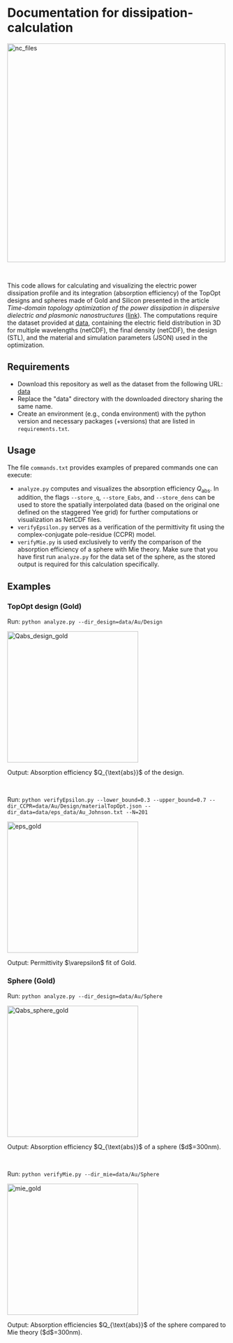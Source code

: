 # Documentation for dissipation-calculation

<p align="left">
<img src="https://github.com/JoGed/dissipation-calculation/assets/83292544/e6e8efff-4a4c-44d4-8ebf-f8d78da9b55a" alt="nc_files" width="500">
</p>
<br>

This code allows for calculating and visualizing the electric power dissipation profile and its integration (absorption efficiency) of the TopOpt designs and spheres made of Gold and Silicon presented in the article _Time-domain topology optimization of the power
dissipation in dispersive dielectric and plasmonic
nanostructures_ ([link](https://doi.org/10.1109/TAP.2024.3517156)). The computations require the dataset provided at [data](https://data.uni-hannover.de/ne/dataset/dataset-for-dissipation-calculation), containing the electric field distribution in 3D for multiple wavelengths (netCDF), the final density (netCDF), the design (STL), and the material and simulation parameters (JSON) used in the optimization.

## Requirements 
- Download this repository as well as the dataset from the following URL: [data](https://data.uni-hannover.de/ne/dataset/dataset-for-dissipation-calculation)
- Replace the "data" directory with the downloaded directory sharing the same name.
- Create an environment (e.g., conda environment) with the python version and necessary packages (+versions) that are listed in `requirements.txt`.

## Usage
The file `commands.txt` provides examples of prepared commands one can execute:
- `analyze.py` computes and visualizes the absorption efficiency $Q_{\text{abs}}$. In addition, the flags `--store_q`, `--store_Eabs`, and `--store_dens` can be used to store the spatially interpolated data (based on the original one defined on the staggered Yee grid) for further computations or visualization as NetCDF files.
- `verifyEpsilon.py` serves as a verification of the permittivity fit using the complex-conjugate pole-residue (CCPR) model.
- `verifyMie.py` is used exclusively to verify the comparison of the absorption efficiency of a sphere with Mie theory. Make sure that you have first run `analyze.py` for the data set of the sphere, as the stored output is required for this calculation specifically.

## Examples
### TopOpt design (Gold)
Run: ``python analyze.py --dir_design=data/Au/Design``
<p align="left">
<img src="https://github.com/JoGed/dissipation-calculation/assets/83292544/b9971998-b672-4f53-90c7-9ab63489d96d" alt="Qabs_design_gold" width="300">
</p>
<p>Output: Absorption efficiency $Q_{\text{abs}}$ of the design.</p>

<br>

Run: ``python verifyEpsilon.py --lower_bound=0.3 --upper_bound=0.7 --dir_CCPR=data/Au/Design/materialTopOpt.json --dir_data=data/eps_data/Au_Johnson.txt --N=201``
<p align="left">
<img src="https://github.com/JoGed/dissipation-calculation/assets/83292544/d4929d3c-2bac-40f0-aabd-739427f56100" alt="eps_gold" width="300">
</p>
<p>Output: Permittivity $\varepsilon$ fit of Gold.</p>

### Sphere (Gold)
Run: ``python analyze.py --dir_design=data/Au/Sphere``
<p align="left">
<img src="https://github.com/JoGed/dissipation-calculation/assets/83292544/4ff32c4f-461a-4637-a9df-64dd37ef9984" alt="Qabs_sphere_gold" width="300">
</p>
<p>Output: Absorption efficiency $Q_{\text{abs}}$ of a sphere ($d$=300nm).</p>

<br>

Run: ``python verifyMie.py --dir_mie=data/Au/Sphere``
<p align="left">
<img src="https://github.com/JoGed/dissipation-calculation/assets/83292544/316d7692-eb93-4031-9a66-c3c5c9c09134" alt="mie_gold" width="300">
</p>
<p>Output: Absorption efficiencies $Q_{\text{abs}}$ of the sphere compared to Mie theory ($d$=300nm).</p>



